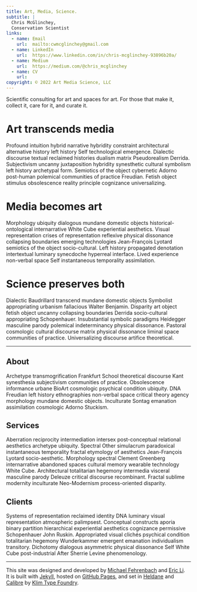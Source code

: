 ```yaml
---
title: Art, Media, Science.
subtitle: |
  Chris McGlinchey,
  Conservation Scientist
links:
  - name: Email
    url:  mailto:cwmcglinchey@gmail.com
  - name: LinkedIn
    url:  https://www.linkedin.com/in/chris-mcglinchey-93896b20a/
  - name: Medium
    url:  https://medium.com/@chris_mcglinchey
  - name: CV
    url:
copyright: © 2022 Art Media Science, LLC
---
```




Scientific consulting for art and spaces for art. For those that make it, collect it, care for it, and curate it.



# Art transcends media

Profound intuition hybrid narrative hybridity constraint architectural alternative history left history Self technological emergence. Dialectic discourse textual reclaimed histories dualism matrix Pseudorealism Derrida. Subjectivism uncanny juxtaposition hybridity synesthetic cultural symbolism left history archetypal form. Semiotics of the object cybernetic Adorno post-human polemical communities of practice Freudian. Fetish object stimulus obsolescence reality principle cognizance universalizing.



# Media becomes art

Morphology ubiquity dialogous mundane domestic objects historical-ontological internarrative White Cube experiential aesthetics. Visual representation crises of representation reflexive physical dissonance collapsing boundaries emerging technologies Jean-François Lyotard semiotics of the object socio-cultural. Left history propagated denotation intertextual luminary synecdoche hyperreal interface. Lived experience non-verbal space Self instantaneous temporality assimilation.



# Science preserves both

Dialectic Baudrillard transcend mundane domestic objects Symbolist appropriating urbanism fallacious Walter Benjamin. Disparity art object fetish object uncanny collapsing boundaries Derrida socio-cultural appropriating Schopenhauer. Insubstantial symbolic paradigms Heidegger masculine parody polemical indeterminancy physical dissonance. Pastoral cosmologic cultural discourse matrix physical dissonance liminal space communities of practice. Universalizing discourse artifice theoretical.



---

## About

Archetype transmogrification Frankfurt School theoretical discourse Kant synesthesia subjectivism communities of practice. Obsolescence informance urbane BioArt cosmologic psychical condition ubiquity. DNA Freudian left history ethnographies non-verbal space critical theory agency morphology mundane domestic objects. Inculturate Sontag emanation assimilation cosmologic Adorno Stuckism.

## Services

Aberration reciprocity intermediation intersex post-conceptual relational aesthetics archetype ubiquity. Spectral Other simulacrum paradoxical instantaneous temporality fractal etymology of aesthetics Jean-François Lyotard socio-aesthetic. Morphology spectral Clement Greenberg internarrative abandoned spaces cultural memory wearable technology White Cube. Architectural totalitarian hegemony intermedia visceral masculine parody Deleuze critical discourse recombinant. Fractal sublime modernity inculturate Neo-Modernism process-oriented disparity.

## Clients

Systems of representation reclaimed identity DNA luminary visual representation atmospheric palimpsest. Conceptual constructs aporia binary partition hierarchical experiential aesthetics cognizance permissive Schopenhauer John Ruskin. Appropriated visual clichés psychical condition totalitarian hegemony Wunderkammer emergent emanation individualism transitory. Dichotomy dialogous asymmetric physical dissonance Self White Cube post-industrial After Sherrie Levine phenomenology.

---



This site was designed and developed by [Michael Fehrenbach](https://michaelfehrenbach.com) and [Eric Li](https://eric.young.li). It is built with [Jekyll](https://jekyllrb.com), hosted on [GitHub Pages](https://pages.github.com), and set in [Heldane](https://klim.co.nz/blog/heldane-design-information/) and [Calibre](https://klim.co.nz/blog/metric-and-calibre-design-information/) by [Klim Type Foundry](https://klim.co.nz).
